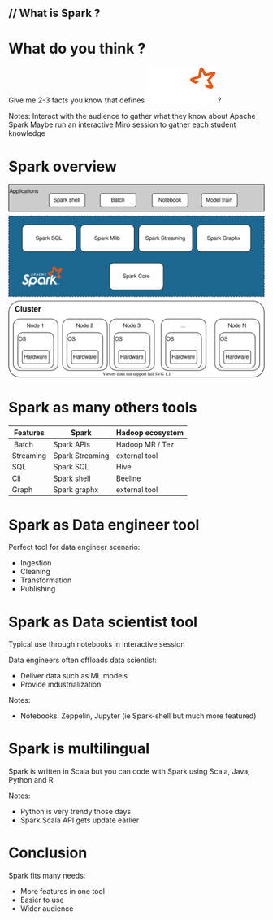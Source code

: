 <!-- .slide: class="title"  -->
<!-- .slide: data-background-image="./images/spark-logo-rev.svg" data-background-size="100%" data-background-opacity="0.05" -->
<h2>
    <span class="title-accent">//</span>
    What is Spark ?
</h2>



# What do you think ?


Give me 2-3 facts you know that defines ![Apache Spark](./images/spark-logo-rev.svg) ?

Notes:
Interact with the audience to gather what they know about Apache Spark
Maybe run an interactive Miro session to gather each student knowledge



# Spark overview

![Apache Spark](./images/spark-overview.svg)



# Spark as many others tools


| Features   | Spark           | Hadoop ecosystem|
|------------|-----------------|-----------------|
| Batch      | Spark APIs      | Hadoop MR / Tez |
| Streaming  | Spark Streaming | external tool   |
| SQL        | Spark SQL       | Hive            |
| Cli        | Spark shell     | Beeline         |
| Graph      | Spark graphx    | external tool   |



# Spark as Data engineer tool 
<!-- .slide: style="text-align: left" -->
Perfect tool for data engineer scenario:
- Ingestion
- Cleaning
- Transformation
- Publishing



# Spark as Data scientist tool
<!-- .slide: style="text-align: left" -->
Typical use through notebooks in interactive session

Data engineers often offloads data scientist:
- Deliver data such as ML models
- Provide industrialization

Notes:
- Notebooks: Zeppelin, Jupyter (ie Spark-shell but much more featured)



# Spark is multilingual

Spark is written in Scala but you can code with Spark using Scala, Java, Python and R 

Notes:
- Python is very trendy those days
- Spark Scala API gets update earlier 



# Conclusion
<!-- .slide: style="text-align: left" -->
Spark fits many needs:
- More features in one tool
- Easier to use
- Wider audience
